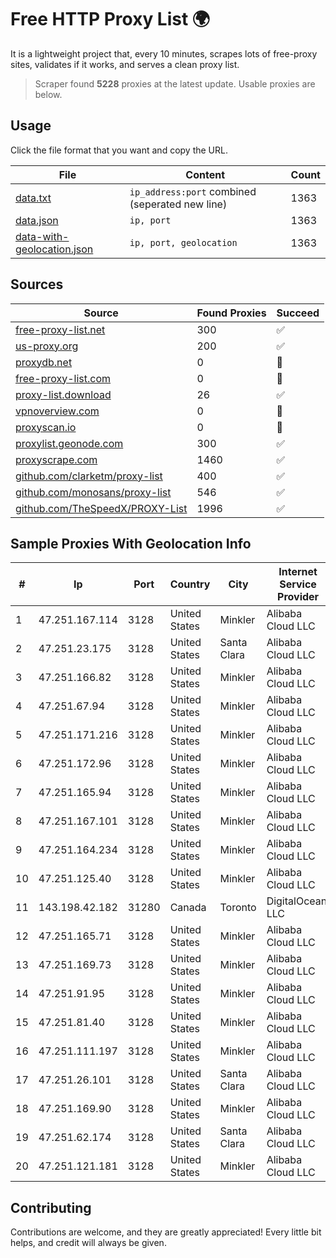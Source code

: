 
# Free HTTP Proxy List 🌍

It is a lightweight project that, every 10 minutes, scrapes lots of free-proxy sites, validates if it works, and serves a clean proxy list.


> Scraper found **5228** proxies at the latest update. Usable proxies are below.

## Usage

Click the file format that you want and copy the URL.


|File|Content|Count|
|----|-------|-----|
|[data.txt](https://raw.githubusercontent.com/themiralay/Proxy-List-World/master/data.txt)|`ip_address:port` combined (seperated new line)|1363|
|[data.json](https://raw.githubusercontent.com/themiralay/Proxy-List-World/master/data.json)|`ip, port`|1363|
|[data-with-geolocation.json](https://raw.githubusercontent.com/themiralay/Proxy-List-World/master/data-with-geolocation.json)|`ip, port, geolocation`|1363|

## Sources

|Source|Found Proxies|Succeed|
|------|-------------|-------|
|[free-proxy-list.net](https://free-proxy-list.net)|300|✅|
|[us-proxy.org](https://www.us-proxy.org)|200|✅|
|[proxydb.net](http://proxydb.net)|0|🚫|
|[free-proxy-list.com](https://free-proxy-list.com/?page=&port=&type%5B%5D=http&type%5B%5D=https&up_time=0&search=Search)|0|🚫|
|[proxy-list.download](https://www.proxy-list.download/HTTP)|26|✅|
|[vpnoverview.com](https://vpnoverview.com/privacy/anonymous-browsing/free-proxy-servers)|0|🚫|
|[proxyscan.io](https://www.proxyscan.io)|0|🚫|
|[proxylist.geonode.com](https://proxylist.geonode.com/api/proxy-list?limit=300&page=1&sort_by=lastChecked&sort_type=desc&protocols=http,https)|300|✅|
|[proxyscrape.com](https://api.proxyscrape.com/v2/?request=displayproxies&protocol=http&timeout=10000&country=all&ssl=all&anonymity=all)|1460|✅|
|[github.com/clarketm/proxy-list](https://raw.githubusercontent.com/clarketm/proxy-list/master/proxy-list-raw.txt)|400|✅|
|[github.com/monosans/proxy-list](https://raw.githubusercontent.com/monosans/proxy-list/main/proxies/http.txt)|546|✅|
|[github.com/TheSpeedX/PROXY-List](https://raw.githubusercontent.com/TheSpeedX/PROXY-List/master/http.txt)|1996|✅|


## Sample Proxies With Geolocation Info

|#|Ip|Port|Country|City|Internet Service Provider|
|-|--|----|-------|----|-------------------------|
|1|47.251.167.114|3128|United States|Minkler|Alibaba Cloud LLC|
|2|47.251.23.175|3128|United States|Santa Clara|Alibaba Cloud LLC|
|3|47.251.166.82|3128|United States|Minkler|Alibaba Cloud LLC|
|4|47.251.67.94|3128|United States|Minkler|Alibaba Cloud LLC|
|5|47.251.171.216|3128|United States|Minkler|Alibaba Cloud LLC|
|6|47.251.172.96|3128|United States|Minkler|Alibaba Cloud LLC|
|7|47.251.165.94|3128|United States|Minkler|Alibaba Cloud LLC|
|8|47.251.167.101|3128|United States|Minkler|Alibaba Cloud LLC|
|9|47.251.164.234|3128|United States|Minkler|Alibaba Cloud LLC|
|10|47.251.125.40|3128|United States|Minkler|Alibaba Cloud LLC|
|11|143.198.42.182|31280|Canada|Toronto|DigitalOcean, LLC|
|12|47.251.165.71|3128|United States|Minkler|Alibaba Cloud LLC|
|13|47.251.169.73|3128|United States|Minkler|Alibaba Cloud LLC|
|14|47.251.91.95|3128|United States|Minkler|Alibaba Cloud LLC|
|15|47.251.81.40|3128|United States|Minkler|Alibaba Cloud LLC|
|16|47.251.111.197|3128|United States|Minkler|Alibaba Cloud LLC|
|17|47.251.26.101|3128|United States|Santa Clara|Alibaba Cloud LLC|
|18|47.251.169.90|3128|United States|Minkler|Alibaba Cloud LLC|
|19|47.251.62.174|3128|United States|Santa Clara|Alibaba Cloud LLC|
|20|47.251.121.181|3128|United States|Minkler|Alibaba Cloud LLC|



## Contributing

Contributions are welcome, and they are greatly appreciated! Every
little bit helps, and credit will always be given.

